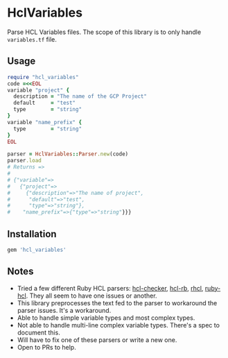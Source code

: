 # HclVariables

Parse HCL Variables files. The scope of this library is to only handle `variables.tf` file.

## Usage

```ruby
require "hcl_variables"
code =<<EOL
variable "project" {
  description = "The name of the GCP Project"
  default     = "test"
  type        = "string"
}
variable "name_prefix" {
  type        = "string"
}
EOL

parser = HclVariables::Parser.new(code)
parser.load
# Returns =>
#
# {"variable"=>
#   {"project"=>
#     {"description"=>"The name of project",
#      "default"=>"test",
#      "type"=>"string"},
#    "name_prefix"=>{"type"=>"string"}}}
```

## Installation

```ruby
gem 'hcl_variables'
```

## Notes

* Tried a few different Ruby HCL parsers: [hcl-checker](https://github.com/mfcastellani/hcl-checker), [hcl-rb](https://github.com/Ruin0x11/hcl-rb), [rhcl](https://github.com/winebarrel/rhcl), [ruby-hcl](https://github.com/sikula/ruby-hcl). They all seem to have one issues or another.
* This library preprocesses the text fed to the parser to workaround the parser issues. It's a workaround.
* Able to handle simple variable types and most complex types.
* Not able to handle multi-line complex variable types. There's a spec to document this.
* Will have to fix one of these parsers or write a new one.
* Open to PRs to help.
